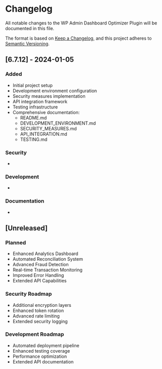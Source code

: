 # Changelog

All notable changes to the WP Admin Dashboard Optimizer Plugin will be documented in this file.

The format is based on [Keep a Changelog](https://keepachangelog.com/en/1.0.0/),
and this project adheres to [Semantic Versioning](https://semver.org/spec/v2.0.0.html).

## [6.7.12] - 2024-01-05

### Added
- Initial project setup
- Development environment configuration
- Security measures implementation
- API integration framework
- Testing infrastructure
- Comprehensive documentation:
  - README.md
  - DEVELOPMENT_ENVIRONMENT.md
  - SECURITY_MEASURES.md
  - API_INTEGRATION.md
  - TESTING.md

### Security
- 
### Development
- 
### Documentation
- 
## [Unreleased]

### Planned
- Enhanced Analytics Dashboard
- Automated Reconciliation System
- Advanced Fraud Detection
- Real-time Transaction Monitoring
- Improved Error Handling
- Extended API Capabilities

### Security Roadmap
- Additional encryption layers
- Enhanced token rotation
- Advanced rate limiting
- Extended security logging

### Development Roadmap
- Automated deployment pipeline
- Enhanced testing coverage
- Performance optimization
- Extended API documentation
